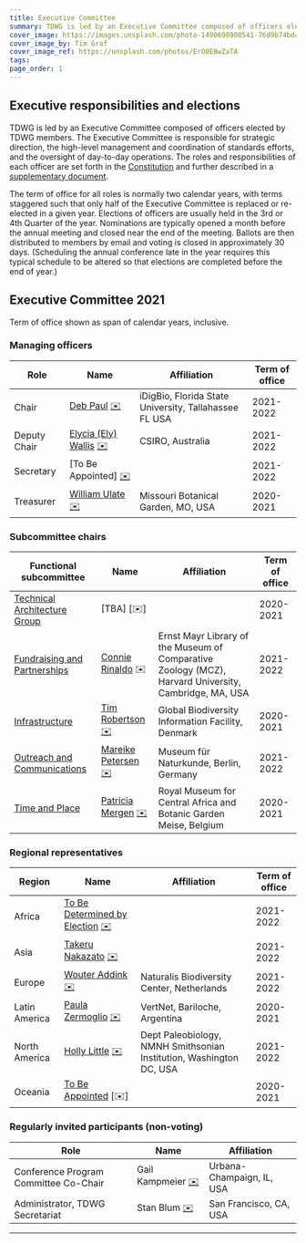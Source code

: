 ```yaml
---
title: Executive Committee
summary: TDWG is led by an Executive Committee composed of officers elected by TDWG members. The Executive Committee is responsible for strategic direction, the high-level management and coordination of standards efforts, and the oversight of day-to-day operations. This page shows the currently elected members of the Executive Committee, see the bottom of the page for previous compositions.
cover_image: https://images.unsplash.com/photo-1490698900541-76d9b74bdcac
cover_image_by: Tim Graf
cover_image_ref: https://unsplash.com/photos/ErO0E8wZaTA
tags: 
page_order: 1
---
```


## Executive responsibilities and elections

TDWG is led by an Executive Committee composed of officers elected by TDWG members. The Executive Committee is responsible for strategic direction, the high-level management and coordination of standards efforts, and the oversight of day-to-day operations. The roles and responsibilities of each officer are set forth in the [Constitution](../constitution/) and further described in a [supplementary document]({static}TDWG_Executive_Committee_RolesAndResponsibilities.pdf).

The term of office for all roles is normally two calendar years, with terms staggered such that only half of the Executive Committee is replaced or re-elected in a given year. Elections of officers are usually held in the 3rd or 4th Quarter of the year. Nominations are typically opened a month before the annual meeting and closed near the end of the meeting. Ballots are then distributed to members by email and voting is closed in approximately 30 days. (Scheduling the annual conference late in the year requires this typical schedule to be altered so that elections are completed before the end of year.) 

## Executive Committee 2021

Term of office shown as span of calendar years, inclusive.

### Managing officers

Role | Name | Affiliation | Term of office
--- | --- | --- | ---
Chair | [Deb Paul](./backgrounds/#deputy%20chair_1) [✉️](mailto:dpaul@fsu.edu) | iDigBio, Florida State University, Tallahassee FL USA | 2021-2022
Deputy Chair | [Elycia (Ely) Wallis](./backgrounds/#deputy%20chair_1) [✉️](mailto:ely.wallis@csiro.au) | CSIRO, Australia | 2021-2022
Secretary | [To Be Appointed] [✉️](mailto:secretary@tdwg.org) |  | 2021-2022
Treasurer | [William Ulate](./backgrounds/#treasurer_1) [✉️](mailto:treasurer@tdwg.org) | Missouri Botanical Garden, MO, USA | 2020-2021

### Subcommittee chairs

Functional subcommittee | Name | Affiliation | Term of office
--- | --- | --- | ---
[Technical Architecture Group](../committees/tag/) | [TBA] [✉️] |  | 2020-2021
[Fundraising and Partnerships](../committees/fundraising/) | [Connie Rinaldo](./backgrounds/#fundraising%20and%20partnernships_1) ✉️ | Ernst Mayr Library of the Museum of Comparative Zoology (MCZ), Harvard University, Cambridge, MA, USA | 2021-2022
[Infrastructure](../committees/infrastructure/) | [Tim Robertson](./backgrounds/#infrastructure_1) [✉️](mailto:trobertson@gbif.org) | Global Biodiversity Information Facility, Denmark | 2020-2021
[Outreach and Communications](../committees/outreach/) | [Mareike Petersen](./backgrounds/#communications%20and%20outreach_1) [✉️](mailto:Mareike.Petersen@mfn.berlin) | Museum für Naturkunde, Berlin, Germany | 2021-2022
[Time and Place](../committees/tardis/) | [Patricia Mergen](./backgrounds/#time%20and%20place_1) [✉️](mailto:mergen.patricia@gmail.com) | Royal Museum for Central Africa and Botanic Garden Meise, Belgium | 2020-2021

### Regional representatives

Region | Name | Affiliation | Term of office
--- | --- | --- | ---
Africa | [To Be Determined by Election]() [✉️](mailto:) |  | 2021-2022
Asia | [Takeru Nakazato](./backgrounds/#asia%20representative_1) [✉️](mailto:) |  | 2021-2022
Europe | [Wouter Addink](./backgrounds/#europe%20representative_1) [✉️](mailto:wouter.addink@naturalis.nl) | Naturalis Biodiversity Center, Netherlands | 2021-2022
Latin America | [Paula Zermoglio](./backgrounds/#latin%20america%20representative_1) [✉️](mailto:pzermoglio@gmail.com) | VertNet, Bariloche, Argentina | 2020-2021
North America | [Holly Little](./backgrounds/#north%20america%20representative_1) [✉️](mailto:littleh@si.edu) | Dept Paleobiology, NMNH Smithsonian Institution, Washington DC, USA | 2021-2022
Oceania | [To Be Appointed](./backgrounds/#oceania%20representative_1) [✉️] | | 2020-2021

### Regularly invited participants (non-voting)

Role | Name | Affiliation
--- | --- | ---
Conference Program Committee Co-Chair | Gail Kampmeier [✉️](mailto:gkamp@illinois.edu) | Urbana-Champaign, IL, USA
Administrator, TDWG Secretariat | Stan Blum [✉️](mailto:secretariat@tdwg.org) | San Francisco, CA, USA

--- 
